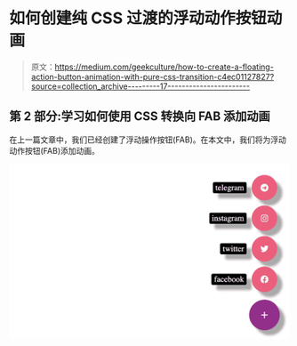 # 如何创建纯 CSS 过渡的浮动动作按钮动画

> 原文：<https://medium.com/geekculture/how-to-create-a-floating-action-button-animation-with-pure-css-transition-c4ec01127827?source=collection_archive---------17----------------------->

## 第 2 部分:学习如何使用 CSS 转换向 FAB 添加动画

在上一篇文章中，我们已经创建了浮动操作按钮(FAB)。在本文中，我们将为浮动动作按钮(FAB)添加动画。

![](img/cab140644502a5bf60a2395ca70604f3.png)